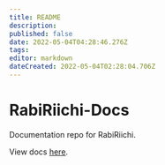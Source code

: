 ```yaml
---
title: README
description: 
published: false
date: 2022-05-04T04:28:46.276Z
tags: 
editor: markdown
dateCreated: 2022-05-04T02:28:04.706Z
---
```


# RabiRiichi-Docs

Documentation repo for RabiRiichi.

View docs [here](https://riichi-docs.rabimimi.com/).
